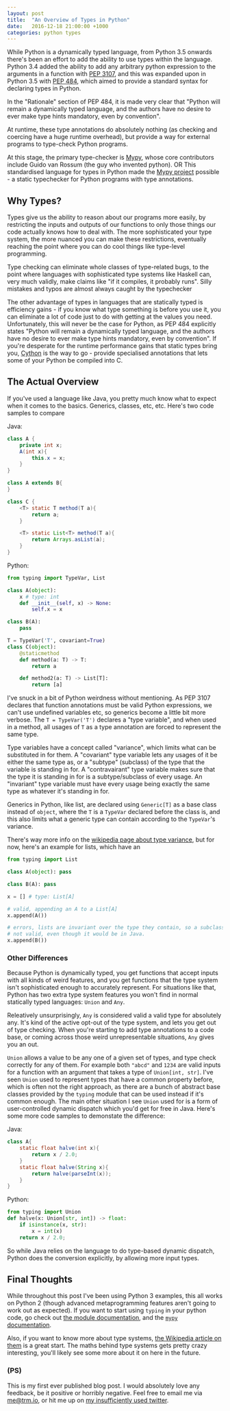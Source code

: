 ```yaml
---
layout: post
title:  "An Overview of Types in Python"
date:   2016-12-18 21:00:00 +1000
categories: python types
---
```


While Python is a dynamically typed language, from Python 3.5 onwards there's been an effort to add the ability to use types within the language. Python 3.4 added the ability to add any arbitrary python expression to the arguments in a function with [PEP 3107](https://www.python.org/dev/peps/pep-3107/), and this was expanded upon in Python 3.5 with [PEP 484](https://www.python.org/dev/peps/pep-0484/), which aimed to provide a standard syntax for declaring types in Python.


In the "Rationale" section of PEP 484, it is made very clear that "Python will remain a dynamically typed language, and the authors have no desire to ever make type hints mandatory, even by convention". 


At runtime, these type annotations do absolutely nothing (as checking and coercing have a huge runtime overhead), but provide a way for external programs to type-check Python programs. 

At this stage, the primary type-checker is [Mypy](http://mypy-lang.org/), whose core contributors include Guido van Rossum (the guy who invented python).
OR
This standardised language for types in Python made the [Mypy project](http://mypy-lang.org/) possible - a static typechecker for Python programs with type annotations.


Why Types?
----------

Types give us the ability to reason about our programs more easily, by restricting the inputs and outputs of our functions to only those things our code actually knows how to deal with. The more sophisticated your type system, the more nuanced you can make these restrictions, eventually reaching the point where you can do cool things like type-level programming.


Type checking can eliminate whole classes of type-related bugs, to the point where languages with sophisticated type systems like Haskell can, very much validly, make claims like "if it compiles, it probably runs". Silly mistakes and typos are almost always caught by the typechecker


The other advantage of types in languages that are statically typed is efficiency gains - if you know what type something is before you use it, you can eliminate a lot of code just to do with getting at the values you need. Unfortunately, this will never be the case for Python, as PEP 484 explicitly states "Python will remain a dynamically typed language, and the authors have no desire to ever make type hints mandatory, even by convention". If you're desperate for the runtime performance gains that static types bring you, [Cython](http://cython.org/) is the way to go - provide specialised annotations that lets some of your Python be compiled into C.


The Actual Overview
------------------------------

If you've used a language like Java, you pretty much know what to expect when it comes to the basics. Generics, classes, etc, etc. Here's two code samples to compare

Java:
```java
class A {
    private int x;
    A(int x){
        this.x = x;
    }
}

class A extends B{  
}

class C {
    <T> static T method(T a){
        return a;
    }

    <T> static List<T> method(T a){
        return Arrays.asList(a);
    }
}
```

Python:
```python
from typing import TypeVar, List

class A(object):
    x # type: int
    def __init__(self, x) -> None:
        self.x = x

class B(A):
    pass

T = TypeVar('T', covariant=True)
class C(object):
    @staticmethod
    def method(a: T) -> T:
        return a

    def method2(a: T) -> List[T]:
        return [a]
```

I've snuck in a bit of Python weirdness without mentioning. As PEP 3107 declares that function annotations must be valid Python expressions, we can't use undefined variables etc, so generics become a little bit more verbose. The `T = TypeVar('T')` declares a "type variable", and when used in a method, all usages of `T` as a type annotation are forced to represent the same type. 

Type variables have a concept called "variance", which limits what can be substituted in for them. A "covariant" type variable lets any usages of it be either the same type as, or a "subtype" (subclass) of the type that the variable is standing in for. A "contravairant" type variable makes sure that the type it is standing in for is a subtype/subclass of every usage. An "invariant" type variable must have every usage being exactly the same type as whatever it's standing in for.

Generics in Python, like list, are declared using `Generic[T]` as a base class instead of `object`, where the `T` is a `TypeVar` declared before the class is, and this also limits what a generic type can contain according to the `TypeVar`'s variance.

There's way more info on the [wikipedia page about type variance](https://en.wikipedia.org/wiki/Covariance_and_contravariance_(computer_science)), but for now, here's an example for lists, which have an 

```python
from typing import List

class A(object): pass

class B(A): pass

x = [] # type: List[A]

# valid, appending an A to a List[A]
x.append(A())

# errors, lists are invariant over the type they contain, so a subclass of A is
# not valid, even though it would be in Java.
x.append(B())
```

### Other Differences

Because Python is dynamically typed, you get functions that accept inputs with all kinds of weird features, and you get functions that the type system isn't sophisticated enough to accurately represent. For situations like that, Python has two extra type system features you won't find in normal statically typed languages: `Union` and `Any`.

Releatively unsurprisingly, `Any` is considered valid a valid type for absolutely any. It's kind of the active opt-out of the type system, and lets you get out of type checking. When you're starting to add type annotations to a code base, or coming across those weird unrepresentable situations, `Any` gives you an out.

`Union` allows a value to be any one of a given set of types, and type check correctly for any of them. For example both `"abcd"` and `1234` are valid inputs for a function with an argument that takes a type of `Union[int, str]`. I've seen `Union` used to represent types that have a common property before, which is often not the right approach, as there are a bunch of abstract base classes provided by the `typing` module that can be used instead if it's common enough. The main other situation I see `Union` used for is a form of user-controlled dynamic dispatch which you'd get for free in Java. Here's some more code samples to demonstate the difference:

Java:
```java
class A{
    static float halve(int x){
        return x / 2.0;
    }
    static float halve(String x){
        return halve(parseInt(x));
    }
}
```

Python:
```python
from typing import Union
def halve(x: Union[str, int]) -> float:
    if isinstance(x, str):
        x = int(x)
    return x / 2.0;
```

So while Java relies on the language to do type-based dynamic dispatch, Python does the conversion explicitly, by allowing more input types.

## Final Thoughts

While throughout this post I've been using Python 3 examples, this all works on Python 2 (though advanced metaprogramming features aren't going to work out as expected). If you want to start using `typing` in your python code, go check out [the module documentation](https://docs.python.org/3/library/typing.html), and the [`mypy` documentation](http://mypy.readthedocs.io/en/latest/).

Also, if you want to know more about type systems, [the Wikipedia article on them](https://en.wikipedia.org/wiki/Type_system) is a great start. The maths behind type systems gets pretty crazy interesting, you'll likely see some more about it on here in the future.

### (PS)

This is my first ever published blog post. I would absolutely love any feedback, be it positive or horribly negative. Feel free to email me via [me@trm.io](mailto:me@trm.io), or hit me up on [my insufficiently used twitter](https://twitter.com/TRManderson).